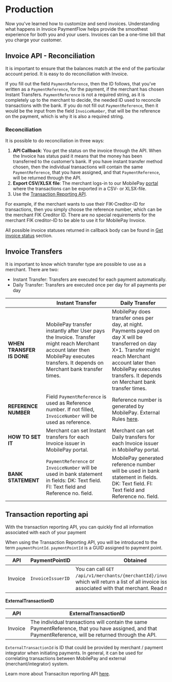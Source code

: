 # Production

Now you've learned how to customize and send invoices. Understanding what happens in Invoice PaymentFlow helps provide the smoothest experience for both you and your users. Invoices can be a one-time bill that you charge your customer.

## Invoice API - Reconciliation

It is important to ensure that the balances match at the end of the particular account period. It is easy to do reconciliation with Invoice.

If you fill out the field `PaymentReference`, then the ID follows, that you’ve written as a `PaymentReference`, for the payment, if the merchant has chosen Instant Transfers. `PaymentReference` is not a required string, as it is completely up to the merchant to decide, the needed ID used to reconcile transactions with the bank. If you do not fill out `PaymentReference`, then it would be the input from the field `InvoiceNumber`, that will be the reference on the payment, which is why it is also a required string.

### Reconciliation

It is possible to do reconciliation in three ways:

1. **API Callback**: You get the status on the invoice through the API. When the Invoice has status paid it means that the money has been transferred to the customer’s bank. If you have instant transfer method chosen, then the individual transactions will contain the same `PaymentReference`, that you have assigned, and that `PaymentReference`, will be returned through the API.
2. **Export CSV/XLSX file**: The merchant logs-in to our MobilePay [portal](https://admin.mobilepay.dk) where the transactions can be exported in a CSV- or XLSX-file.
3. Use the [Transaction Reporting API](/docs/reporting/overview).

For example, if the merchant wants to use their FIK-Creditor-ID for transactions, then you simply choose the reference number, which can be the merchant FIK Creditor ID. There are no special requirements for the merchant FIK creditor-ID to be able to use it for MobilePay Invoice.

All possible invoice statuses returned in callback body can be found in [Get invoice status](https://mobilepaydev.github.io/MobilePay-Invoice/api_reference#get-status) section.

## Invoice Transfers

It is important to know which transfer type are possible to use as a merchant. There are two:

* Instant Transfer: Transfers are executed for each payment automatically.
* Daily Transfer: Transfers are executed once per day for all payments per day

| | Instant Transfer | Daily Transfer |
|--|--|--|
|**WHEN TRANSFER IS DONE**|MobilePay transfer instantly after User pays the Invoice. Transfer might reach Merchant account later then MobilePay executes transfers. It depends on Merchant bank transfer times.| MobilePay does transfer ones per day, at night. Payments payed on day X will be transferred on day X+1. Transfer might reach Merchant account later then MobilePay executes transfers. It depends on Merchant bank transfer times.|
|**REFERENCE NUMBER**|Field  `PaymentReference` is used as Reference number. If not filled, `InvoiceNumber` will be used as reference.|Reference number is generated by MobilePay. External Rules [here](/docs/support/faq#what-is-payment-reference).|
|**HOW TO SET IT**| Merchant can set Instant transfers for each Invoice issuer in MobilePay portal. | Merchant can set Daily transfers for each Invoice issuer in MobilePay portal.|
|**BANK STATEMENT**|`PaymentReference` or `InvoiceNumber` will be used in bank statement in fields: DK: Text field. FI: Text field and Reference no. field.| MobilePay generated reference number will be used in bank statement in fields. DK: Text field. FI: Text field and Reference no. field.|

## Transaction reporting api

With the transaction reporting API, you can quickly find all information associated with each of your payment

When using the Transaction Reporting API, you will be introduced to the term `paymentPointId`. `paymentPointId` is a GUID assigned to payment point.

| API | PaymentPointID | Obtained|
|--|--|--|
| Invoice | `InvoiceIssuerID` | You can call `GET /api/v1/merchants/{merchantId}/invoiceissuers`, which will return a list of all invoice issuers, associated with that merchant. Read more [here](https://mobilepaydev.github.io/MobilePay-Invoice/invoice_issuers) |

**ExternalTransactionID**

| API | ExternalTransactionID |
|--|--|
| Invoice | The individual transactions will contain the same PaymentReference, that you have assigned, and that PaymentReference, will be returned through the API. |

`ExternalTransactionId` is ID that could be provided by merchant / payment integrator when initiating payments. In general, it can be used for correlating transactions between MobilePay and external (merchant/integrator) system.

Learn more about Transaciton reporting API [here](/docs/reporting/overview).
